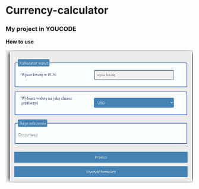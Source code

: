# Currency-calculator

### My project in YOUCODE 

**How to use**

![currency calculator](https://github.com/DawidStachowiak/Currency-calculator/blob/main/img/myCantor.gif?raw=true)